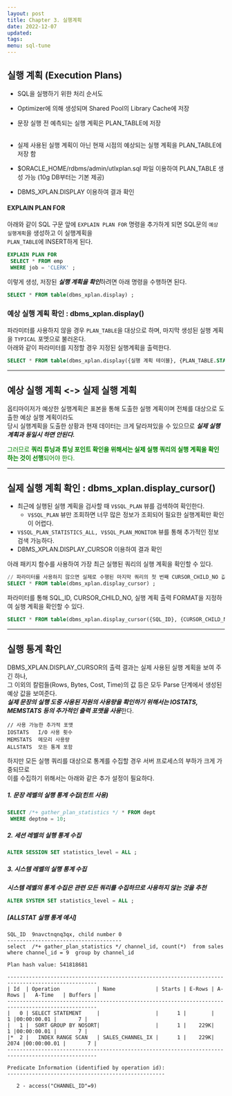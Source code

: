 ```yaml
---
layout: post
title: Chapter 3. 실행계획
date: 2022-12-07
updated: 
tags: 
menu: sql-tune
---
```


## 실행 계획 (Execution Plans)
- SQL을 실행하기 위한 처리 순서도
- Optimizer에 의해 생성되며 Shared Pool의 Library Cache에 저장
- 문장 실행 전 예측되는 실행 계획은 PLAN_TABLE에 저장<br /><br />

- 실제 사용된 실행 계획이 아닌 현재 시점의 예상되는 실행 계획을 PLAN_TABLE에 저장 함
- $ORACLE_HOME/rdbms/admin/utlxplan.sql 파일 이용하여 PLAN_TABLE 생성 가능 (10g DB부터는 기본 제공)
- DBMS_XPLAN.DISPLAY 이용하여 결과 확인

#### EXPLAIN PLAN FOR 
아래와 같이 SQL 구문 앞에 `EXPLAIN PLAN FOR` 명령을 추가하게 되면 SQL문의 `예상 실행계획`을 생성하고 이 실행계획을   
`PLAN_TABLE`에 INSERT하게 된다.
```sql
EXPLAIN PLAN FOR
 SELECT * FROM emp
 WHERE job = 'CLERK' ; 
```

이렇게 생성, 저장된 ***실행 계획을 확인***하려면 아래 명령을 수행하면 된다.
```sql
SELECT * FROM table(dbms_xplan.display) ;
```

### 예상 실행 계획 확인 : dbms_xplan.display() 
파라미터를 사용하지 않을 경우 `PLAN_TABLE`을 대상으로 하며, 마지막 생성된 실행 계획을 `TYPICAL` 포멧으로 불러온다.   
아래와 같이 파라미터를 지정할 경우 지정된 실행계획을 출력한다.
```sql
SELECT * FROM table(dbms_xplan.display({실행 계획 테이블}, {PLAN_TABLE.STATEMENT_ID}, {실행 계획 포멧})); 
```

- - - 

## 예상 실행 계획 <-> 실제 실행 계획
옵티마이저가 예상한 실행계획은 표본을 통해 도출한 실행 계획이며 전체를 대상으로 도출한 예상 실행 계획이라도   
당시 실행계획을 도출한 상황과 현재 데이터는 크게 달라져있을 수 있으므로 <b>*실제 실행 계획과 동일시 하면 안된다.*</b>
<p style="color: green;">
그러므로 <b>쿼리 튜닝과 튜닝 포인트 확인을 위해서는 실제 실행 쿼리의 실행 계획을 확인하는 것이 선행</b>되어야 한다.
</p>

- - -

## 실제 실행 계획 확인 : dbms_xplan.display_cursor()
- 최근에 실행된 실행 계획을 검사할 때 `V$SQL_PLAN` 뷰를 검색하여 확인한다.
  + `V$SQL_PLAN` 뷰만 조회하면 너무 많은 정보가 조회되어 필요한 실행계획만 확인이 어렵다.
- `V$SQL_PLAN_STATISTICS_ALL, V$SQL_PLAN_MONITOR` 뷰를 통해 추가적인 정보 검색 가능하다.
- DBMS_XPLAN.DISPLAY_CURSOR 이용하여 결과 확인

아래 패키지 함수를 사용하여 가장 최근 실행된 쿼리의 실행 계획을 확인할 수 있다.
```sql
// 파라미터를 사용하지 않으면 실제로 수행된 마지막 쿼리의 첫 번째 CURSOR_CHILD_NO 값으로 실행계획을 `TYPICAL` 포멧을 통해 가져온다.
SELECT * FROM table(dbms_xplan.display_cursor) ;
```

파라미터를 통해 SQL_ID, CURSOR_CHILD_NO, 실행 계획 출력 FORMAT을 지정하여 실행 계획을 확인할 수 있다.
```sql
SELECT * FROM table(dbms_xplan.display_cursor({SQL_ID}, {CURSOR_CHILD_NO}, {실행 계획 출력 FORMAT})) ;
```
- - - 

## 실행 통계 확인
DBMS_XPLAN.DISPLAY_CURSOR의 출력 결과는 실제 사용된 실행 계획을 보여 주긴 하나,   
그 이외의 칼럼들(Rows, Bytes, Cost, Time)의 값 등은 모두 Parse 단계에서 생성된 예상 값을 보여준다.   
***실제 문장의 실행 도중 사용된 자원의 사용량을 확인하기 위해서는 IOSTATS, MEMSTATS 등의 추가적인 출력 포맷을 사용***한다.

```
// 사용 가능한 추가적 포맷
IOSTATS   I/O 사용 횟수
MEMSTATS  메모리 사용량
ALLSTATS  모든 통계 포함
```

하지만 모든 실행 쿼리를 대상으로 통계를 수집할 경우 서버 프로세스의 부하가 크게 가중되므로   
이를 수집하기 위해서는 아래와 같은 추가 설정이 필요하다.

##### 1. 문장 레벨의 실행 통계 수집(힌트 사용)
```sql
SELECT /*+ gather_plan_statistics */ * FROM dept
 WHERE deptno = 10;
```

##### 2. 세션 레벨의 실행 통계 수집
```sql
ALTER SESSION SET statistics_level = ALL ;
```

##### 3. 시스템 레벨의 실행 통계 수집
***시스템 레벨의 통계 수집은 관련 모든 쿼리를 수집하므로 사용하지 않는 것을 추천***
```sql
ALTER SYSTEM SET statistics_level = ALL ; 
```

##### [ALLSTAT 실행 통계 예시]
```
SQL_ID  9navctnqnq3qx, child number 0
-------------------------------------
select  /*+ gather_plan_statistics */ channel_id, count(*)  from sales  
where channel_id = 9  group by channel_id
 
Plan hash value: 541818681
 
---------------------------------------------------------------------------------------------------
| Id  | Operation            | Name             | Starts | E-Rows | A-Rows |   A-Time   | Buffers |
---------------------------------------------------------------------------------------------------
|   0 | SELECT STATEMENT     |                  |      1 |        |      1 |00:00:00.01 |       7 |
|   1 |  SORT GROUP BY NOSORT|                  |      1 |    229K|      1 |00:00:00.01 |       7 |
|*  2 |   INDEX RANGE SCAN   | SALES_CHANNEL_IX |      1 |    229K|   2074 |00:00:00.01 |       7 |
---------------------------------------------------------------------------------------------------
 
Predicate Information (identified by operation id):
---------------------------------------------------
 
   2 - access("CHANNEL_ID"=9)
```